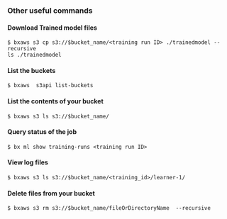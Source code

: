 ### Other useful commands

#### Download Trained model files
```
$ bxaws s3 cp s3://$bucket_name/<training run ID> ./trainedmodel --recursive
ls ./trainedmodel 
```

#### List the buckets
```
$ bxaws  s3api list-buckets 
```

#### List the contents of your bucket
```
$ bxaws s3 ls s3://$bucket_name/
```

#### Query status of the job
```
$ bx ml show training-runs <training run ID>
```

#### View log files 
```
$ bxaws s3 ls s3://$bucket_name/<training_id>/learner-1/
```

#### Delete files from your bucket
```
$ bxaws s3 rm s3://$bucket_name/fileOrDirectoryName  --recursive
``` 
